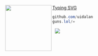 [Typing SVG](https://readme-typing-svg.herokuapp.com?font=Roboto+Mono&lines=alan.rest)
<img align="left" src="https://i.imgur.com/Im1kTL0.png" width="147"/> 

```csharp
github.com/uidalan
guns.lol/=
```
&zwnj; 
&zwnj; 
![]([https://komarev.com/ghpvc/?username=1](https://komarev.com/ghpvc/?username=1&style=for-the-badge))
